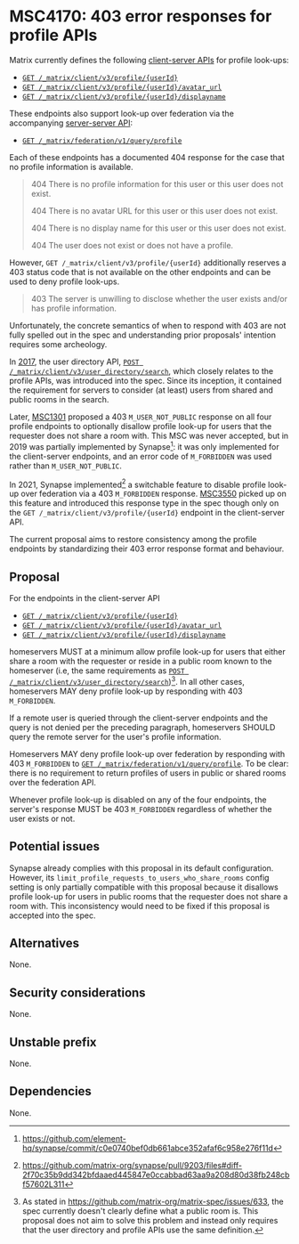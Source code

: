 # MSC4170: 403 error responses for profile APIs

Matrix currently defines the following [client-server APIs] for profile look-ups:

- [`GET /_matrix/client/v3/profile/{userId}`]
- [`GET /_matrix/client/v3/profile/{userId}/avatar_url`]
- [`GET /_matrix/client/v3/profile/{userId}/displayname`]

These endpoints also support look-up over federation via the accompanying
[server-server API]:

- [`GET /_matrix/federation/v1/query/profile`]

Each of these endpoints has a documented 404 response for the case that no profile
information is available.

> 404 	There is no profile information for this user or this user does not exist.
>
> 404 	There is no avatar URL for this user or this user does not exist.
>
> 404 	There is no display name for this user or this user does not exist.
>
> 404 	The user does not exist or does not have a profile.

However, `GET /_matrix/client/v3/profile/{userId}` additionally reserves a 403
status code that is not available on the other endpoints and can be used to deny
profile look-ups.

> 403 	The server is unwilling to disclose whether the user exists and/or has profile information.

Unfortunately, the concrete semantics of when to respond with 403 are not fully
spelled out in the spec and understanding prior proposals' intention requires some
archeology.

In [2017], the user directory API, [`POST /_matrix/client/v3/user_directory/search`],
which closely relates to the profile APIs, was introduced into the spec. Since its
inception, it contained the requirement for servers to consider (at least) users from
shared and public rooms in the search.

Later, [MSC1301] proposed a 403 `M_USER_NOT_PUBLIC` response on all four profile
endpoints to optionally disallow profile look-up for users that the requester does
not share a room with. This MSC was never accepted, but in 2019
was partially implemented by Synapse[^1]: it was only implemented for the client-server
endpoints, and an error code of `M_FORBIDDEN` was used rather than `M_USER_NOT_PUBLIC`.

In 2021, Synapse implemented[^2] a switchable feature to disable profile look-up
over federation via a 403 `M_FORBIDDEN` response. [MSC3550] picked up on this
feature and introduced this response type in the spec though only on the
`GET /_matrix/client/v3/profile/{userId}` endpoint in the client-server API.

The current proposal aims to restore consistency among the profile endpoints
by standardizing their 403 error response format and behaviour.


## Proposal

For the endpoints in the client-server API

- [`GET /_matrix/client/v3/profile/{userId}`]
- [`GET /_matrix/client/v3/profile/{userId}/avatar_url`]
- [`GET /_matrix/client/v3/profile/{userId}/displayname`]

homeservers MUST at a minimum allow profile look-up for users that either share a room
with the requester or reside in a public room known to the homeserver (i.e, the same
requirements as [`POST /_matrix/client/v3/user_directory/search`])[^3]. In all other
cases, homeservers MAY deny profile look-up by responding with 403 `M_FORBIDDEN`.

If a remote user is queried through the client-server endpoints and the query is not
denied per the preceding paragraph, homeservers SHOULD query the remote server for the
user's profile information.

Homeservers MAY deny profile look-up over federation by responding with 403 `M_FORBIDDEN`
to [`GET /_matrix/federation/v1/query/profile`]. To be clear: there is no requirement to return
profiles of users in public or shared rooms over the federation API.

Whenever profile look-up is disabled on any of the four endpoints, the server's
response MUST be 403 `M_FORBIDDEN` regardless of whether the user exists or not.


## Potential issues

Synapse already complies with this proposal in its default configuration. However,
its `limit_profile_requests_to_users_who_share_rooms` config setting is only partially
compatible with this proposal because it disallows profile look-up for users in public
rooms that the requester does not share a room with. This inconsistency would need to
be fixed if this proposal is accepted into the spec.


## Alternatives

None.


## Security considerations

None.


## Unstable prefix

None.


## Dependencies

None.


[^1]: https://github.com/element-hq/synapse/commit/c0e0740bef0db661abce352afaf6c958e276f11d
[^2]: https://github.com/matrix-org/synapse/pull/9203/files#diff-2f70c35b9dd342bfdaaed445847e0ccabbad63aa9a208d80d38fb248cbf57602L311
[^3]: As stated in https://github.com/matrix-org/matrix-spec/issues/633, the spec currently
      doesn't clearly define what a public room is. This proposal does not aim to solve this
      problem and instead only requires that the user directory and profile APIs use the same
      definition.

[`GET /_matrix/client/v3/profile/{userId}`]: https://spec.matrix.org/v1.11/client-server-api/#get_matrixclientv3profileuserid
[`GET /_matrix/client/v3/profile/{userId}/avatar_url`]: https://spec.matrix.org/v1.11/client-server-api/#get_matrixclientv3profileuseridavatar_url
[`GET /_matrix/client/v3/profile/{userId}/displayname`]: https://spec.matrix.org/v1.11/client-server-api/#get_matrixclientv3profileuseriddisplayname
[`GET /_matrix/federation/v1/query/profile`]: https://spec.matrix.org/v1.11/server-server-api/#get_matrixfederationv1queryprofile
[`POST /_matrix/client/v3/user_directory/search`]: https://spec.matrix.org/v1.11/client-server-api/#post_matrixclientv3user_directorysearch
[2017]: https://github.com/matrix-org/matrix-spec-proposals/pull/1096/files#diff-332ce28a7277b9375050644632f99c0e606acb751adc54c64c5faabf981ac7edR35
[MSC1301]: https://github.com/matrix-org/matrix-spec-proposals/issues/1301
[MSC3550]: https://github.com/matrix-org/matrix-spec-proposals/pull/3550
[client-server APIs]: https://spec.matrix.org/v1.11/client-server-api/#profiles
[server-server API]: https://spec.matrix.org/v1.11/server-server-api/#get_matrixfederationv1queryprofile
